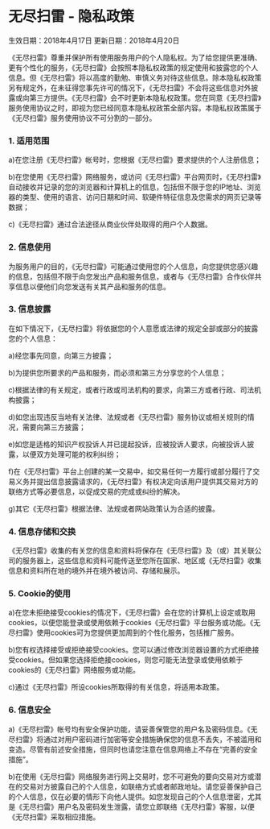 # 无尽扫雷 - 隐私政策

生效日期：2018年4月17日
更新日期：2018年4月20日

《无尽扫雷》尊重并保护所有使用服务用户的个人隐私权。为了给您提供更准确、更有个性化的服务，《无尽扫雷》会按照本隐私权政策的规定使用和披露您的个人信息。但《无尽扫雷》将以高度的勤勉、审慎义务对待这些信息。除本隐私权政策另有规定外，在未征得您事先许可的情况下，《无尽扫雷》不会将这些信息对外披露或向第三方提供。《无尽扫雷》会不时更新本隐私权政策。您在同意《无尽扫雷》服务使用协议之时，即视为您已经同意本隐私权政策全部内容。本隐私权政策属于《无尽扫雷》服务使用协议不可分割的一部分。

### 1. 适用范围
a)在您注册《无尽扫雷》帐号时，您根据《无尽扫雷》要求提供的个人注册信息；

b)在您使用《无尽扫雷》网络服务，或访问《无尽扫雷》平台网页时，《无尽扫雷》自动接收并记录的您的浏览器和计算机上的信息，包括但不限于您的IP地址、浏览器的类型、使用的语言、访问日期和时间、软硬件特征信息及您需求的网页记录等数据；

c)《无尽扫雷》通过合法途径从商业伙伴处取得的用户个人数据。

### 2. 信息使用
为服务用户的目的，《无尽扫雷》可能通过使用您的个人信息，向您提供您感兴趣的信息，包括但不限于向您发出产品和服务信息，或者与《无尽扫雷》合作伙伴共享信息以便他们向您发送有关其产品和服务的信息。

### 3. 信息披露
在如下情况下，《无尽扫雷》将依据您的个人意愿或法律的规定全部或部分的披露您的个人信息：

a)经您事先同意，向第三方披露；

b)为提供您所要求的产品和服务，而必须和第三方分享您的个人信息；

c)根据法律的有关规定，或者行政或司法机构的要求，向第三方或者行政、司法机构披露；

d)如您出现违反当地有关法律、法规或者《无尽扫雷》服务协议或相关规则的情况，需要向第三方披露；

e)如您是适格的知识产权投诉人并已提起投诉，应被投诉人要求，向被投诉人披露，以便双方处理可能的权利纠纷；

f)在《无尽扫雷》平台上创建的某一交易中，如交易任何一方履行或部分履行了交易义务并提出信息披露请求的，《无尽扫雷》有权决定向该用户提供其交易对方的联络方式等必要信息，以促成交易的完成或纠纷的解决。

g)其它《无尽扫雷》根据法律、法规或者网站政策认为合适的披露。

### 4. 信息存储和交换
《无尽扫雷》收集的有关您的信息和资料将保存在《无尽扫雷》及（或）其关联公司的服务器上，这些信息和资料可能传送至您所在国家、地区或《无尽扫雷》收集信息和资料所在地的境外并在境外被访问、存储和展示。

### 5. Cookie的使用
a)在您未拒绝接受cookies的情况下，《无尽扫雷》会在您的计算机上设定或取用cookies，以便您能登录或使用依赖于cookies《无尽扫雷》平台服务或功能。《无尽扫雷》使用cookies可为您提供更加周到的个性化服务，包括推广服务。

b)您有权选择接受或拒绝接受cookies。您可以通过修改浏览器设置的方式拒绝接受cookies。但如果您选择拒绝接cookies，则您可能无法登录或使用依赖于cookies的《无尽扫雷》网络服务或功能。

c)通过《无尽扫雷》所设cookies所取得的有关信息，将适用本政策。

### 6. 信息安全
a)《无尽扫雷》帐号均有安全保护功能，请妥善保管您的用户名及密码信息。《无尽扫雷》将通过对用户密码进行加密等安全措施确保您的信息不丢失，不被滥用和变造。尽管有前述安全措施，但同时也请您注意在信息网络上不存在“完善的安全措施”。

b)在使用《无尽扫雷》网络服务进行网上交易时，您不可避免的要向交易对方或潜在的交易对方披露自己的个人信息，如联络方式或者邮政地址。请您妥善保护自己的个人信息，仅在必要的情形下向他人提供。如您发现自己的个人信息泄密，尤其是《无尽扫雷》用户名及密码发生泄露，请您立即联络《无尽扫雷》客服，以便《无尽扫雷》采取相应措施。
